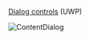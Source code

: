 [Dialog controls](https://docs.microsoft.com/en-us/windows/uwp/design/controls-and-patterns/dialogs-and-flyouts/dialogs) (UWP)

![ContentDialog](https://github.com/Kinnara/ModernWpf/blob/master/docs/images/ContentDialog.png)